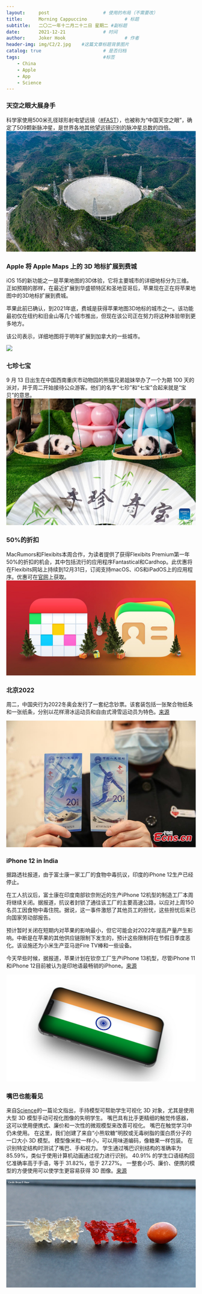 ```yaml
---
layout:     post   				    # 使用的布局（不需要改）
title:      Morning Cappuccino 				# 标题 
subtitle:   二〇二一年十二月二十二日 星期二 #副标题
date:       2021-12-21 				# 时间
author:     Joker Hook 						# 作者
header-img: img/C2/2.jpg 	#这篇文章标题背景图片
catalog: true 						# 是否归档
tags:								#标签
    - China
    - Apple
    - App
    - Science
---
```


### 天空之眼大展身手
科学家使用500米孔径球形射电望远镜（[#FAST](https://twitter.com/hashtag/FAST?src=hashtag_click)），也被称为“中国天空之眼”，确定了509颗新脉冲星，是世界各地其他望远镜识别的脉冲星总数的四倍。
![](../img/C2/3.jpeg)

### Apple 将 Apple Maps 上的 3D 地标扩展到费城
iOS 15的新功能之一是苹果地图的3D体验，它将主要城市的详细地标分为三维。正如预期的那样，在最近扩展到华盛顿特区和圣地亚哥后，苹果现在正在将苹果地图中的3D地标扩展到费城。

苹果此前已确认，到2021年底，费城是获得苹果地图3D地标的城市之一。该功能最初仅在纽约和旧金山等几个城市推出，但现在该公司正在努力将这种体验带到更多地方。

该公司表示，详细地图将于明年扩展到加拿大的一些城市。

![](https://i1.wp.com/9to5mac.com/wp-content/uploads/sites/6/2021/12/3D-landmarks-Apple-Maps-Philadelphia.jpg?w=2500&quality=82&strip=all&ssl=1)

### 七珍七宝
9 月 13 日出生在中国西南重庆市动物园的熊猫兄弟姐妹举办了一个为期 100 天的派对，并于周二开始接待公众游客。他们的名字“七珍”和“七宝”合起来就是“宝贝”的意思。
![](../img/C2/4.jpeg)

### 50%的折扣
MacRumors和Flexibits本周合作，为读者提供了获得Flexibits Premium第一年50%的折扣的机会，其中包括流行的应用程序Fantastical和Cardhop。此优惠将在Flexibits网站上持续到12月31日，订阅支持macOS、iOS和iPadOS上的应用程序。优惠可在[官网](https://www.dpbolvw.net/click-462641-14534087?url=https%3A%2F%2Fflexibits.com%2Ffantastical%3Fcoupon%3DFbHbo8zu-oXotB69AQ8nq)上获取。
![](../img/C2/5.jpg)

### 北京2022
周二，中国央行为2022冬奥会发行了一套纪念钞票。该套装包括一张聚合物纸条和一张纸条，分别以花样滑冰运动员和自由式滑雪运动员为特色。[来源](https://twitter.com/PDChina/status/1473317335071080451)

![](../img/C2/6.jpeg)

### iPhone 12 in India
据路透社报道，由于富士康一家工厂的食物中毒抗议，印度的iPhone 12生产已经停止。

在工人抗议后，富士康在印度南部钦奈附近的生产iPhone 12机型的制造工厂本周将继续关闭。据报道，抗议者封锁了通往该工厂的主要高速公路，以应对上周150名员工因食物中毒住院。据说，这一事件激怒了其他员工的担忧，这些担忧后来已向国家劳动部报告。

预计暂时关闭在短期内对苹果的影响最小，但它可能会对2022年提高产量产生影响。中断是在苹果的其他供应链限制下发生的，预计这些限制将在节假日季度恶化。该设施还为小米生产亚马逊Fire TV棒和一些设备。

今天早些时候，据报道，苹果计划在钦奈工厂生产iPhone 13机型，尽管iPhone 11和iPhone 12目前被认为是印地语最畅销的iPhone。[来源](https://www.reuters.com/world/india/exclusive-foxconn-plant-south-india-stay-shut-this-week-after-protests-govt-2021-12-21/)

![](../img/C2/7.jpg)

### 嘴巴也能看见
来自[Science](https://www.science.org/journal/sciadv)的一篇论文指出，手持模型可帮助学生可视化 3D 对象，尤其是使用大型 3D 模型手动可视化图像的失明学生。 嘴巴具有比手更精细的触觉传感器，这可以使用便携式、廉价和一次性的微观模型来改善可视化。 嘴巴在触觉学习中仍未使用。 在这里，我们创建了来自“小熊软糖”明胶或无毒树脂的蛋白质分子的一口大小 3D 模型。 模型像米粒一样小，可以用味道编码，像糖果一样包装。 在识别特定结构时测试了嘴巴、手和视力。 学生通过嘴巴识别结构的准确率为 85.59%，类似于使用计算机动画通过视力进行识别。 40.91% 的学生口语结构回忆准确率高于手语，等于 31.82%，低于 27.27%。 一整套小巧、廉价、便携的模型的方便使用可以使学生更容易获得 3D 图像。[来源](https://www.science.org/doi/10.1126/sciadv.abh0691)

![](../img/C2/8.jpeg)